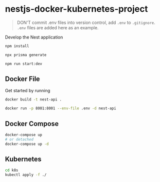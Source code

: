 # nestjs-docker-kubernetes-project

> DON'T commit .env files into version control, add `.env` to `.gitignore`. `.env` files are added here as an example.

Develop the Nest application

```bash
npm install

npx prisma generate

npm run start:dev
```

## Docker File

Get started by running

```bash
docker build -t nest-api .

docker run -p 8001:8001 --env-file .env -d nest-api
```

## Docker Compose

```bash
docker-compose up
# or detached
docker-compose up -d
```
## Kubernetes 
```bash
cd k8s
kubectl apply -f ./

